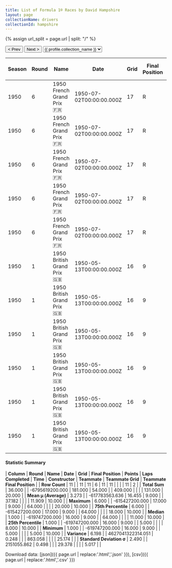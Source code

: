 ```yaml
---
title: List of Formula 1® Races by David Hampshire
layout: page
collectionName: drivers
collectionId: hampshire
---
```


{% assign url_split = page.url | split: "/" %}
<div id="collection-navigation">
<button onclick="selector.options[selector.selectedIndex-1].value && (window.location = selector.options[selector.selectedIndex-1].value);">&lt; Prev</button>
<button onclick="selector.options[selector.selectedIndex+1].value && (window.location = selector.options[selector.selectedIndex+1].value);">Next &gt;</button>
<select id="selector" onchange="this.options[this.selectedIndex].value && (window.location = this.options[this.selectedIndex].value);">
  {% for collectionId in site.data[page.collectionName].refs %}
    {% if collectionId == page.collectionId %}
      {% assign selected = "selected" %}
    {% else %}
      {% assign selected = "" %}
    {% endif %}
    {% assign profile = site.data[page.collectionName][collectionId].profile %}
    <option value="/f1/{{ page.collectionName }}/{{ collectionId }}/{{ url_split[4] }}" {{ selected }}>{{ profile.collection_name }}</option>
  {% endfor %}
</select>
</div>

| Season | Round | Name | Date | Grid | Final Position | Points | Laps Completed | Time | Constructor | Teammate | Teammate Grid | Teammate Final Position |
|--|--|--|--|--|--|--|--|--|--|--|--|--|
| 1950 | 6 | 1950 French Grand Prix 🇫🇷 | 1950-07-02T00:00:00.000Z | 17 | R | 0.0 | 5 |   | Maserati 🇮🇹 | [Felice Bonetto 🇮🇹](/f1/drivers/bonetto) | 10 | R |
| 1950 | 6 | 1950 French Grand Prix 🇫🇷 | 1950-07-02T00:00:00.000Z | 17 | R | 0.0 | 5 |   | Maserati 🇮🇹 | [Reg Parnell 🇬🇧](/f1/drivers/reg_parnell) | 11 | R |
| 1950 | 6 | 1950 French Grand Prix 🇫🇷 | 1950-07-02T00:00:00.000Z | 17 | R | 0.0 | 5 |   | Maserati 🇮🇹 | [Franco Rol 🇮🇹](/f1/drivers/rol) | 7 | R |
| 1950 | 6 | 1950 French Grand Prix 🇫🇷 | 1950-07-02T00:00:00.000Z | 17 | R | 0.0 | 5 |   | Maserati 🇮🇹 | [Louis Chiron 🇲🇨](/f1/drivers/chiron) | 13 | R |
| 1950 | 6 | 1950 French Grand Prix 🇫🇷 | 1950-07-02T00:00:00.000Z | 17 | R | 0.0 | 5 |   | Maserati 🇮🇹 | [José Froilán González 🇦🇷](/f1/drivers/gonzalez) | 8 | R |
| 1950 | 1 | 1950 British Grand Prix 🇬🇧 | 1950-05-13T00:00:00.000Z | 16 | 9 | 0.0 | 64 |   | Maserati 🇮🇹 | [Brian Shawe Taylor 🇬🇧](/f1/drivers/shawe_taylor) | 20 | 10 |
| 1950 | 1 | 1950 British Grand Prix 🇬🇧 | 1950-05-13T00:00:00.000Z | 16 | 9 | 0.0 | 64 |   | Maserati 🇮🇹 | [Prince Bira 🇹🇭](/f1/drivers/bira) | 5 | R |
| 1950 | 1 | 1950 British Grand Prix 🇬🇧 | 1950-05-13T00:00:00.000Z | 16 | 9 | 0.0 | 64 |   | Maserati 🇮🇹 | [David Murray 🇬🇧](/f1/drivers/murray) | 18 | R |
| 1950 | 1 | 1950 British Grand Prix 🇬🇧 | 1950-05-13T00:00:00.000Z | 16 | 9 | 0.0 | 64 |   | Maserati 🇮🇹 | [Toulo de Graffenried 🇨🇭](/f1/drivers/graffenried) | 8 | R |
| 1950 | 1 | 1950 British Grand Prix 🇬🇧 | 1950-05-13T00:00:00.000Z | 16 | 9 | 0.0 | 64 |   | Maserati 🇮🇹 | [Louis Chiron 🇲🇨](/f1/drivers/chiron) | 11 | R |
| 1950 | 1 | 1950 British Grand Prix 🇬🇧 | 1950-05-13T00:00:00.000Z | 16 | 9 | 0.0 | 64 |   | Maserati 🇮🇹 | [Joe Fry 🇬🇧](/f1/drivers/fry) | 20 | 10 |

#### Statistic Summary

| **Column** | **Round** | **Name** | **Date** | **Grid** | **Final Position** | **Points** | **Laps Completed** | **Time** | **Constructor** | **Teammate** | **Teammate Grid** | **Teammate Final Position** |
| **Row Count** | 11 |  | 11 | 11 | 6 | 11 | 11 |  |  |  | 11 | 2 |
| **Total Sum** | 36.000 |  | -6795619200.000 | 181.000 | 54.000 |  | 409.000 |  |  |  | 131.000 | 20.000 |
| **Mean μ (Average)** | 3.273 |  | -617783563.636 | 16.455 | 9.000 |  | 37.182 |  |  |  | 11.909 | 10.000 |
| **Maximum** | 6.000 |  | -615427200.000 | 17.000 | 9.000 |  | 64.000 |  |  |  | 20.000 | 10.000 |
| **75th Percentile** | 6.000 |  | -615427200.000 | 17.000 | 9.000 |  | 64.000 |  |  |  | 18.000 | 10.000 |
| **Median** | 1.000 |  | -619747200.000 | 16.000 | 9.000 |  | 64.000 |  |  |  | 11.000 | 10.000 |
| **25th Percentile** | 1.000 |  | -619747200.000 | 16.000 | 9.000 |  | 5.000 |  |  |  | 8.000 | 10.000 |
| **Minimum** | 1.000 |  | -619747200.000 | 16.000 | 9.000 |  | 5.000 |  |  |  | 5.000 | 10.000 |
| **Variance** | 6.198 |  | 4627041322314.051 | 0.248 |  |  | 863.058 |  |  |  | 25.174 |  |
| **Standard Deviation σ** | 2.490 |  | 2151055.862 | 0.498 |  |  | 29.378 |  |  |  | 5.017 |  |

Download data: [json]({{ page.url | replace:'.html','.json' }}), [csv]({{ page.url | replace:'.html','.csv' }})
